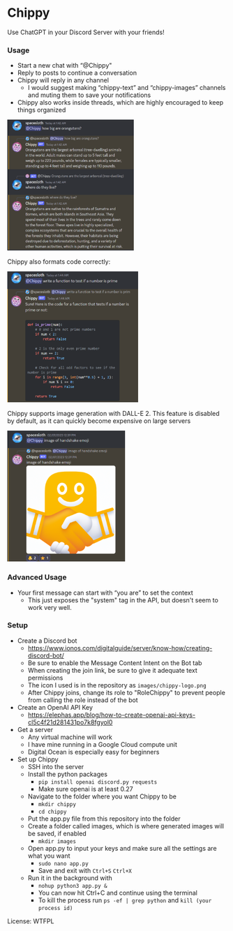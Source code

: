 
# Chippy

Use ChatGPT in your Discord Server with your friends!

### Usage

* Start a new chat with “@Chippy" 
* Reply to posts to continue a conversation 
* Chippy will reply in any channel
  * I would suggest making “chippy-text” and “chippy-images” channels and muting them to save your notifications
* Chippy also works inside threads, which are highly encouraged to keep things organized

<img src="images/screenshots/chippy1.png" alt="Image description" width="290" height="300">

Chippy also formats code correctly:

<img src="images/screenshots/chippy2.png" alt="Image description" width="300" height="300">

Chippy supports image generation with DALL-E 2. This feature is disabled by default, as it can quickly become expensive on large servers

<img src="images/screenshots/chippy3.png" alt="Image description" width="270" height="300">

### Advanced Usage
 * Your first message can start with “you are” to set the context
   * This just exposes the "system" tag in the API, but doesn't seem to work very well.

### Setup
* Create a Discord bot
  * https://www.ionos.com/digitalguide/server/know-how/creating-discord-bot/
  * Be sure to enable the Message Content Intent on the Bot tab 
  * When creating the join link, be sure to give it adequate text permissions 
  * The icon I used is in the repository as ```images/chippy-logo.png```
  * After Chippy joins, change its role to "RoleChippy" to prevent people from calling the role instead of the bot
* Create an OpenAI API Key
  * https://elephas.app/blog/how-to-create-openai-api-keys-cl5c4f21d281431po7k8fgyol0
* Get a server
  * Any virtual machine will work
  * I have mine running in a Google Cloud compute unit
  * Digital Ocean is especially easy for beginners 
* Set up Chippy
  * SSH into the server
  * Install the python packages
    * ```pip install openai discord.py requests```
    * Make sure openai is at least 0.27
  * Navigate to the folder where you want Chippy to be
    * ```mkdir chippy```
    * ```cd chippy```
  * Put the app.py file from this repository into the folder
  * Create a folder called images, which is where generated images will be saved, if enabled
    * ```mkdir images```
  * Open app.py to input your keys and make sure all the settings are what you want
    * ```sudo nano app.py```
    * Save and exit with ```Ctrl+S``` ```Ctrl+X```
  * Run it in the background with
    * ```nohup python3 app.py &```
    * You can now hit Ctrl+C and continue using the terminal
    * To kill the process run ```ps -ef | grep python``` and ```kill (your process id)```
    
License: WTFPL
